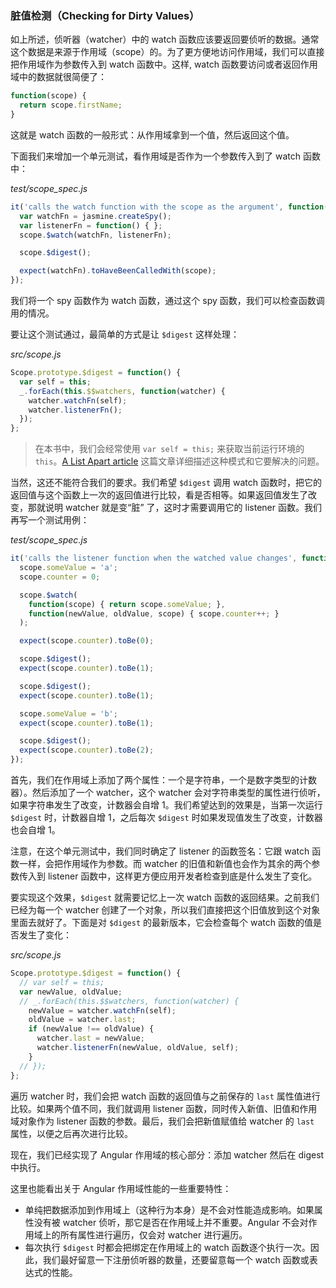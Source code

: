 ### 脏值检测（Checking for Dirty Values）

如上所述，侦听器（watcher）中的 watch 函数应该要返回要侦听的数据。通常这个数据是来源于作用域（scope）的。为了更方便地访问作用域，我们可以直接把作用域作为参数传入到 watch 函数中。这样, watch 函数要访问或者返回作用域中的数据就很简便了：

```js
function(scope) {
  return scope.firstName;
}
```

这就是 watch 函数的一般形式：从作用域拿到一个值，然后返回这个值。

下面我们来增加一个单元测试，看作用域是否作为一个参数传入到了 watch 函数中：

_test/scope\_spec.js_

```js
it('calls the watch function with the scope as the argument', function() {
  var watchFn = jasmine.createSpy();
  var listenerFn = function() { };
  scope.$watch(watchFn, listenerFn);

  scope.$digest();

  expect(watchFn).toHaveBeenCalledWith(scope);
});
```

我们将一个 spy 函数作为 watch 函数，通过这个 spy 函数，我们可以检查函数调用的情况。

要让这个测试通过，最简单的方式是让 `$digest` 这样处理：

_src/scope.js_

```js
Scope.prototype.$digest = function() {
  var self = this;
  _.forEach(this.$$watchers, function(watcher) {
    watcher.watchFn(self);
    watcher.listenerFn();
  });
};
```

> 在本书中，我们会经常使用 `var self = this;` 来获取当前运行环境的 `this`。[A List Apart article](https://alistapart.com/article/getoutbindingsituations/) 这篇文章详细描述这种模式和它要解决的问题。

当然，这还不能符合我们的要求。我们希望 `$digest` 调用 watch 函数时，把它的返回值与这个函数上一次的返回值进行比较，看是否相等。如果返回值发生了改变，那就说明 watcher 就是变“脏” 了，这时才需要调用它的 listener 函数。我们再写一个测试用例：

_test/scope\_spec.js_

```js
it('calls the listener function when the watched value changes', function() {
  scope.someValue = 'a';
  scope.counter = 0;

  scope.$watch(
    function(scope) { return scope.someValue; },
    function(newValue, oldValue, scope) { scope.counter++; }
  );

  expect(scope.counter).toBe(0);

  scope.$digest();
  expect(scope.counter).toBe(1);

  scope.$digest();
  expect(scope.counter).toBe(1);

  scope.someValue = 'b';
  expect(scope.counter).toBe(1);

  scope.$digest();
  expect(scope.counter).toBe(2);
});
```

首先，我们在作用域上添加了两个属性：一个是字符串，一个是数字类型的计数器）。然后添加了一个 watcher，这个 watcher 会对字符串类型的属性进行侦听，如果字符串发生了改变，计数器会自增 1。我们希望达到的效果是，当第一次运行 `$digest` 时，计数器自增 1，之后每次 `$digest` 时如果发现值发生了改变，计数器也会自增 1。

注意，在这个单元测试中，我们同时确定了 listener 的函数签名：它跟 watch 函数一样，会把作用域作为参数。而 watcher 的旧值和新值也会作为其余的两个参数传入到 listener 函数中，这样更方便应用开发者检查到底是什么发生了变化。

要实现这个效果，`$digest` 就需要记忆上一次 watch 函数的返回结果。之前我们已经为每一个 watcher 创建了一个对象，所以我们直接把这个旧值放到这个对象里面去就好了。下面是对 `$digest` 的最新版本，它会检查每个 watch 函数的值是否发生了变化：

_src/scope.js_

```js
Scope.prototype.$digest = function() {
  // var self = this;
  var newValue, oldValue;
  // _.forEach(this.$$watchers, function(watcher) {
    newValue = watcher.watchFn(self);
    oldValue = watcher.last;
    if (newValue !== oldValue) {
      watcher.last = newValue;
      watcher.listenerFn(newValue, oldValue, self);
    }
  // }); 
};
```

遍历 watcher 时，我们会把 watch 函数的返回值与之前保存的 `last` 属性值进行比较。如果两个值不同，我们就调用 listener 函数，同时传入新值、旧值和作用域对象作为 listener 函数的参数。最后，我们会把新值赋值给 watcher 的 `last` 属性，以便之后再次进行比较。

现在，我们已经实现了 Angular 作用域的核心部分：添加 watcher 然后在 digest 中执行。

这里也能看出关于 Angular 作用域性能的一些重要特性：

* 单纯把数据添加到作用域上（这种行为本身）是不会对性能造成影响。如果属性没有被 watcher 侦听，那它是否在作用域上并不重要。Angular 不会对作用域上的所有属性进行遍历，仅会对 watcher 进行遍历。
* 每次执行 `$digest` 时都会把绑定在作用域上的 watch 函数逐个执行一次。因此，我们最好留意一下注册侦听器的数量，还要留意每一个 watch 函数或表达式的性能。



